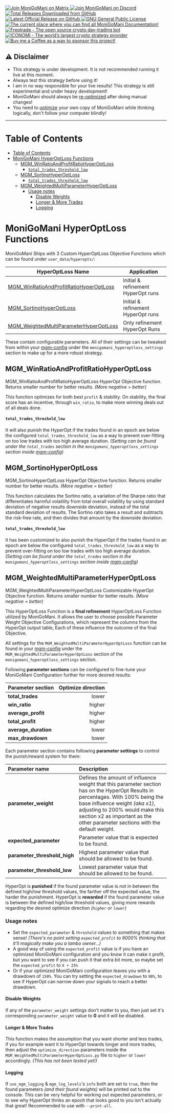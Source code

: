 <p align="left">
    <a href="https://matrix.to/#/+moni-go-mani:matrix.org">
        <img src="https://img.shields.io/matrix/MoniGoMani-Testing:matrix.org?label=Matrix%20Community&logo=matrix" alt="Join MoniGoMani on Matrix">
    </a>  <a href="https://discord.gg/xFZ9bB6vEz">
        <img src="https://img.shields.io/discord/819237123009150977?label=Discord%20Server&logo=discord" alt="Join MoniGoMani on Discord">
    </a> <a href="https://github.com/Rikj000/MoniGoMani/releases">
        <img src="https://img.shields.io/github/downloads/Rikj000/MoniGoMani/total?label=Total%20Downloads&logo=github" alt="Total Releases Downloaded from GitHub">
    </a> <a href="https://github.com/Rikj000/MoniGoMani/releases/latest">
        <img src="https://img.shields.io/github/v/release/Rikj000/MoniGoMani?include_prereleases&label=Latest%20Release&logo=github" alt="Latest Official Release on GitHub">
    </a> <a href="https://github.com/Rikj000/MoniGoMani/blob/development/LICENSE">
        <img src="https://img.shields.io/github/license/Rikj000/MoniGoMani?label=License&logo=gnu" alt="GNU General Public License">
    </a> <a href="https://github.com/Rikj000/MoniGoMani/wiki">
        <img src="https://img.shields.io/badge/Docs-MoniGoMani-blue?logo=libreoffice&logoColor=white" alt="The current place where you can find all MoniGoMani Documentation!">
    </a> <a href="https://www.freqtrade.io/en/latest/">
        <img src="https://img.shields.io/badge/Trading%20Bot-Freqtrade-blue?logo=probot&logoColor=white" alt="Freqtrade - The open source crypto day-trading bot">
    </a> <a href="https://www.iconomi.com/register?ref=JdFzz">
        <img src="https://img.shields.io/badge/Join-ICONOMI-blue?logo=bitcoin&logoColor=white" alt="ICONOMI - The world’s largest crypto strategy provider">
    </a> <a href="https://www.buymeacoffee.com/Rikj000">
        <img src="https://img.shields.io/badge/-Buy%20me%20a%20Coffee!-FFDD00?logo=buy-me-a-coffee&logoColor=black" alt="Buy me a Coffee as a way to sponsor this project!">
    </a>
</p>

## ⚠️ Disclaimer
 - This strategy is under development. It is not recommended running it live at this moment.
 - Always test this strategy before using it!
 - I am in no way responsible for your live results! This strategy is still experimental and under heavy development!
 - MoniGoMani should always be [re-optimized](#how-to-optimize-monigomani) after doing manual changes!
 - You need to [optimize](#how-to-optimize-monigomani) your own copy of MoniGoMani while thinking logically, don't follow your computer blindly!
<hr>


# Table of Contents
- [Table of Contents](#table-of-contents)
- [MoniGoMani HyperOptLoss Functions](#monigomani-hyperoptloss-functions)
  - [MGM_WinRatioAndProfitRatioHyperOptLoss](#mgm_winratioandprofitratiohyperoptloss)
      - [`total_trades_threshold_low`](#total_trades_threshold_low)
  - [MGM_SortinoHyperOptLoss](#mgm_sortinohyperoptloss)
      - [`total_trades_threshold_low`](#total_trades_threshold_low-1)
  - [MGM_WeightedMultiParameterHyperOptLoss](#mgm_weightedmultiparameterhyperoptloss)
    - [Usage notes](#usage-notes)
      - [Disable Weights](#disable-weights)
      - [Longer & More Trades](#longer--more-trades)
      - [Logging](#logging)


# MoniGoMani HyperOptLoss Functions
MoniGoMani Ships with 3 Custom HyperOptLoss Objective Functions which can be found under `user_data/hyperopts/`:

| HyperOptLoss Name | Application |
| ----------------- | ----------- |
| [MGM_WinRatioAndProfitRatioHyperOptLoss](#mgm_winratioandprofitratiohyperoptloss) | Initial & refinement HyperOpt runs |
| [MGM_SortinoHyperOptLoss](#mgm_sortinohyperoptloss) | Initial & refinement HyperOpt runs |
| [MGM_WeightedMultiParameterHyperOptLoss](#mgm_weightedmultiparameterhyperoptloss) | Only refinement HyperOpt Runs |

These contain configurable parameters. All of their settings can be tweaked from within your [mgm-config](https://github.com/Rikj000/MoniGoMani/blob/development/user_data/mgm-config.json) under the `monigomani_hyperoptloss_settings` section to make up for a more robust strategy.

## MGM_WinRatioAndProfitRatioHyperOptLoss
MGM_WinRatioAndProfitRatioHyperOptLoss HyperOpt Objective function. Returns smaller number for better results. *(More negative = better)*

This function optimizes for both best `profit` & stability. On stability, the final score has an incentive, through `win_ratio`, to make more winning deals out of all deals done.

#### `total_trades_threshold_low`
It will also punish the HyperOpt if the trades found in an epoch are below the configured `total_trades_threshold_low` as a way to prevent over-fitting on too low trades with too high average duration.
 *(Setting can be found under the `total_trades` section in the `monigomani_hyperoptloss_settings` section inside [mgm-config](https://github.com/Rikj000/MoniGoMani/blob/development/user_data/mgm-config.json))*

## MGM_SortinoHyperOptLoss
MGM_SortinoHyperOptLoss HyperOpt Objective function. Returns smaller number for better results. *(More negative = better)*

This function calculates the Sortino ratio, a variation of the Sharpe ratio that differentiates harmful volatility from total overall volatility by using standard deviation of negative results downside deviation, instead of the total standard deviation of results. 
The Sortino ratio takes a result and subtracts the risk-free rate, and then divides that amount by the downside deviation.

#### `total_trades_threshold_low`
It has been customized to also punish the HyperOpt if the trades found in an epoch are below the configured `total_trades_threshold_low` as a way to prevent over-fitting on too low trades with too high average duration.
 *(Setting can be found under the `total_trades` section in the `monigomani_hyperoptloss_settings` section inside [mgm-config](https://github.com/Rikj000/MoniGoMani/blob/development/user_data/mgm-config.json))*


## MGM_WeightedMultiParameterHyperOptLoss
MGM_WeightedMultiParameterHyperOptLoss Customizable HyperOpt Objective function. Returns smaller number for better results. *(More negative = better)*

This HyperOptLoss Function is a **final refinement** HyperOptLoss Function utilized by MoniGoMani.
It allows the user to choose possible Parameter Weight Objective Configurations, which represent the columns from the HyperOpt output table,
Each of these influence the outcome of the final Objective.

All settings for the `MGM_WeightedMultiParameterHyperOptLoss` function can be found in your [mgm-config]([mgm-config.json](https://github.com/Rikj000/MoniGoMani/blob/development/user_data/mgm-config.json)) under the `MGM_WeightedMultiParameterHyperOptLoss` section of the `monigomani_hyperoptloss_settings` section.

Following **parameter sections** can be configured to fine-tune your MoniGoMani Configuration further for more desired results:

| Parameter section    | Optimize direction |
| :------------------- | -----------------: |
| **total_trades**     | lower              |
| **win_ratio**        | higher             |
| **average_profit**   | higher             |
| **total_profit**     | higher             |
| **average_duration** | lower              |
| **max_drawdown**     | lower              |

Each parameter section contains following **parameter settings** to control the punish/reward system for them:

| Parameter name               | Description |
| :--------------------------- | :---------- |
| **parameter_weight**         | Defines the amount of influence weight that this parameter section has on the HyperOpt Results in percentages. With 100% being the base influence weight *(aka x1)*, adjusting to 200% would make this section x2 as important as the other parameter sections with the default weight. |
| **expected_parameter**       | Parameter value that is expected to be found. |
| **parameter_threshold_high** | Highest parameter value that should be allowed to be found. |
| **parameter_threshold_low**  | Lowest parameter value that should be allowed to be found. |

HyperOpt is **punished** if the found parameter value is not in between the defined high/low threshold values, the farther off the expected value, the harder the punishment.
HyperOpt is **rewarded** if the found parameter value is between the defined high/low threshold values, giving more rewards regarding the desired optimize direction *(`higher` or `lower`)*

### Usage notes
- Set the `expected_parameter` & `threshold` values to something that makes sense!
*(There's no point setting `expected_profit` to 9000% thinking that it'll magically make you a lambo owner...)*
- A good way of using the `expected_profit` value is if you have an optimized MoniGoMani configuration and you know it can make `X` profit, but you want to see if you can push it that extra bit more, so maybe set the `expected_profit` to `X + 25%`
- Or if your optimized MoniGoMani configuration leaves you with a drawdown of `150%`. You can try setting the `expected_drawdown` to `90%`, to see if HyperOpt can narrow down your signals to reach a better drawdown.

#### Disable Weights
If any of the `parameter_weight` settings don't matter to you, then just set it's corresponding `parameter_weight` value to **0** and it will be disabled.
#### Longer & More Trades
This function makes the assumption that you want shorter and less trades, if you for example want it to HyperOpt towards longer and more trades, then adjust the `optimize_direction` parameters inside the `MGM_WeightedMultiParameterHyperOptLoss.py` file to `higher` or `lower` accordingly. *(This has not been tested yet!)*
#### Logging
If `use_mgm_logging` & `mgm_log_levels`'s `info` both are set to `true`, then the found parameters *(and their found weights)* will be printed out to the console. This can be very helpful for working out expected parameters, or to see why HyperOpt thinks an epoch that looks good to you isn't actually that great! Recommended to use with `--print-all`.